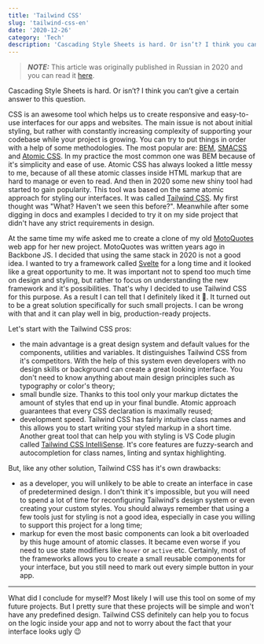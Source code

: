 ```yaml
---
title: 'Tailwind CSS'
slug: 'tailwind-css-en'
date: '2020-12-26'
category: 'Tech'
description: 'Cascading Style Sheets is hard. Or isn’t? I think you can’t give a definitive answer to this question.'
---
```


> **_NOTE:_** This article was originally published in Russian in 2020 and you can read it [here](/tailwind-css).

Cascading Style Sheets is hard. Or isn’t? I think you can’t give a certain answer to this question.

CSS is an awesome tool which helps us to create responsive and easy-to-use interfaces for our apps and websites. The main issue is not about initial styling, but rather with constantly increasing complexity of supporting your codebase while your project is growing. You can try to put things in order with a help of some methodologies. The most popular are: [BEM](https://en.bem.info/), [SMACSS](http://smacss.com/) and [Atomic CSS](https://acss.io/). In my practice the most common one was BEM because of it's simplicity and ease of use. Atomic CSS has always looked a little messy to me, because of all these atomic classes inside HTML markup that are hard to manage or even to read. And then in 2020 some new shiny tool had started to gain popularity. This tool was based on the same atomic approach for styling our interfaces. It was called [Tailwind CSS](https://tailwindcss.com/). My first thought was "What? Haven't we seen this before?". Meanwhile after some digging in docs and examples I decided to try it on my side project that didn't have any strict requirements in design.

At the same time my wife asked me to create a clone of my old [MotoQuotes](http://www.moto-quotes.pp.ua/) web app for her new project. MotoQuotes was written years ago in Backbone JS. I decided that using the same stack in 2020 is not a good
idea. I wanted to try a framework called [Svelte](https://svelte.dev/) for a long time and it looked like a great opportunity to me. It was important not to spend too much time on design and styling, but rather to focus on understanding the new framework and it's possibilities. That's why I decided to use Tailwind CSS for this purpose. As a result I can tell that I definitely liked it 🙂. It turned out to be a great solution specifically for such small projects. I can be wrong with that and it can play well in big, production-ready projects.

Let's start with the Tailwind CSS pros:

- the main advantage is a great design system and default values for the components, utilities and variables. It distinguishes Tailwind CSS from it's competitors. With the help of this system even developers with no design skills or background can create a great looking interface. You don't need to know anything about main design principles such as typography or color's theory;
- small bundle size. Thanks to this tool only your markup dictates the amount of styles that end up in your final bundle. Atomic approach guarantees that every CSS declaration is maximally reused;
- development speed. Tailwind CSS has fairly intuitive class names and this allows you to start writing your styled markup in a short time. Another great tool that can help you with styling is VS Code plugin called [Tailwind CSS IntelliSense](https://marketplace.visualstudio.com/items?itemName=bradlc.vscode-tailwindcss). It's core features are fuzzy-search and autocompletion for class names, linting and syntax highlighting.

But, like any other solution, Tailwind CSS has it's own drawbacks:

- as a developer, you will unlikely to be able to create an interface in case of predetermined design. I don't think it's impossible, but you will need to spend a lot of time for reconfiguring Tailwind's design system or even creating your custom styles. You should always remember that using a few tools just for styling is not a good idea, especially in case you willing to support this project for a long time;
- markup for even the most basic components can look a bit overloaded by this huge amount of atomic classes. It became even worse if you need to use state modifiers like `hover` or `active` etc. Certainly, most of the frameworks allows you to create a small reusable components for your interface, but you still need to mark out every simple button in your app.

---

What did I conclude for myself? Most likely I will use this tool on some of my future projects. But I pretty sure that these projects will be simple and won't have any predefined design. Tailwind CSS definitely can help you to focus on the logic inside your app and not to worry about the fact that your interface looks ugly 😉
